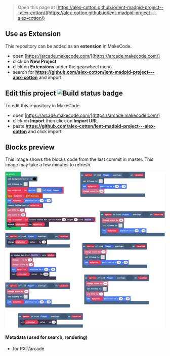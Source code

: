  


> Open this page at [https://alex-cotton.github.io/lent-madpid-project---alex-cotton/](https://alex-cotton.github.io/lent-madpid-project---alex-cotton/)

## Use as Extension

This repository can be added as an **extension** in MakeCode.

* open [https://arcade.makecode.com/](https://arcade.makecode.com/)
* click on **New Project**
* click on **Extensions** under the gearwheel menu
* search for **https://github.com/alex-cotton/lent-madpid-project---alex-cotton** and import

## Edit this project ![Build status badge](https://github.com/alex-cotton/lent-madpid-project---alex-cotton/workflows/MakeCode/badge.svg)

To edit this repository in MakeCode.

* open [https://arcade.makecode.com/](https://arcade.makecode.com/)
* click on **Import** then click on **Import URL**
* paste **https://github.com/alex-cotton/lent-madpid-project---alex-cotton** and click import

## Blocks preview

This image shows the blocks code from the last commit in master.
This image may take a few minutes to refresh.

![A rendered view of the blocks](https://github.com/alex-cotton/lent-madpid-project---alex-cotton/raw/master/.github/makecode/blocks.png)

#### Metadata (used for search, rendering)

* for PXT/arcade
<script src="https://makecode.com/gh-pages-embed.js"></script><script>makeCodeRender("{{ site.makecode.home_url }}", "{{ site.github.owner_name }}/{{ site.github.repository_name }}");</script>
